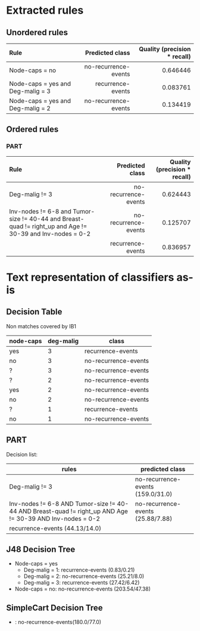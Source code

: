 # Extracted rules

## Unordered rules

| Rule | Predicted class | Quality (precision * recall) |
|:----|----:|----:|
| Node-caps = no | no-recurrence-events | 0.646446 |
| Node-caps = yes and Deg-malig = 3 | recurrence-events | 0.083761 |
| Node-caps = yes and Deg-malig = 2 | no-recurrence-events | 0.134419 |

## Ordered rules

### PART

| Rule | Predicted class | Quality (precision * recall) |
|:----|----:|----:|
| Deg-malig != 3 | no-recurrence-events | 0.624443 |
| Inv-nodes != 6-8 and Tumor-size != 40-44 and Breast-quad != right_up and Age != 30-39 and Inv-nodes = 0-2 | no-recurrence-events | 0.125707 |
|  | recurrence-events | 0.836957 |


# Text representation of classifiers as-is

## Decision Table

Non matches covered by IB1

node-caps|deg-malig|class
---|---|---
yes|3|recurrence-events
no|3|no-recurrence-events
?|3|no-recurrence-events
?|2|no-recurrence-events
yes|2|no-recurrence-events
no|2|no-recurrence-events
?|1|recurrence-events
no|1|no-recurrence-events

## PART

Decision list:

rules | predicted class
---|---
Deg-malig != 3|no-recurrence-events (159.0/31.0)
Inv-nodes != 6-8 AND Tumor-size != 40-44 AND Breast-quad != right_up AND Age != 30-39 AND Inv-nodes = 0-2|no-recurrence-events (25.88/7.88)
|recurrence-events (44.13/14.0)


## J48 Decision Tree

* Node-caps = yes
	* Deg-malig = 1: recurrence-events (0.83/0.21)
	* Deg-malig = 2: no-recurrence-events (25.21/8.0)
	* Deg-malig = 3: recurrence-events (27.42/6.42)
* Node-caps = no: no-recurrence-events (203.54/47.38)


## SimpleCart Decision Tree

* : no-recurrence-events(180.0/77.0)


